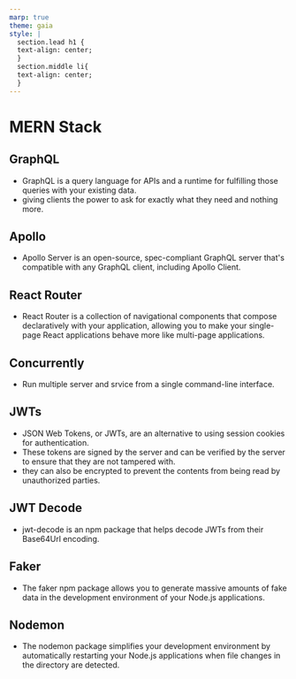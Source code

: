 ```yaml
---
marp: true
theme: gaia
style: |
  section.lead h1 {
  text-align: center;
  }
  section.middle li{
  text-align: center;
  }
---
```

<!-- headingDivider: 2 -->
<!--
theme: gaia
class: lead
-->
# MERN Stack

## GraphQL
* GraphQL is a query language for APIs and a runtime for fulfilling those queries with your existing data.
* giving clients the power to ask for exactly what they need and nothing more. 

## Apollo
* Apollo Server is an open-source, spec-compliant GraphQL server that's compatible with any GraphQL client, including Apollo Client.

## React Router 
* React Router is a collection of navigational components that compose declaratively with your application, allowing you to make your single-page React applications behave more like multi-page applications.

## Concurrently
* Run multiple server and srvice from a single command-line interface.

## JWTs
* JSON Web Tokens, or JWTs, are an alternative to using session cookies for authentication.
* These tokens are signed by the server and can be verified by the server to ensure that they are not tampered with.
* they can also be encrypted to prevent the contents from being read by unauthorized parties. 

## JWT Decode
* jwt-decode is an npm package that helps decode JWTs from their Base64Url encoding.
  
## Faker
* The faker npm package allows you to generate massive amounts of fake data in the development environment of your Node.js applications.

## Nodemon
* The nodemon package simplifies your development environment by automatically restarting your Node.js applications when file changes in the directory are detected.

